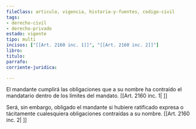 ```yaml
---
fileClass: articulo, vigencia, historia-y-fuentes, codigo-civil
tags:
- derecho-civil
- derecho-privado
estado: vigente
tipo: multi
incisos: ["[[Art. 2160 inc. 1]]", "[[Art. 2160 inc. 2]]"]
libro:
titulo:
parrafo:
corriente-juridica:

---
```

El mandante cumplirá las obligaciones que a su nombre ha contraído el mandatario dentro de los límites del mandato. [[Art. 2160 inc. 1| ]]

Será, sin embargo, obligado el mandante si hubiere ratificado expresa o tácitamente cualesquiera obligaciones contraídas a su nombre. [[Art. 2160 inc. 2| ]]